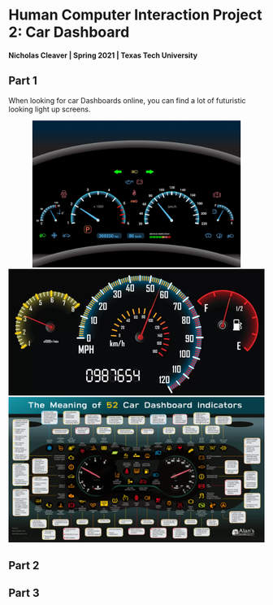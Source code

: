 # Human Computer Interaction Project 2: Car Dashboard
#### Nicholas Cleaver | Spring 2021 | Texas Tech University

## Part 1

When looking for car Dashboards online, you can find a lot of futuristic looking light up screens.

<div style="text-align: center">
<img src="/Images/future-dash-1.jpg" width=410 >
<img src="/Images/future-dash-2.webp" width=590>
</div>

<div style="text-align: center">
<img src="/Images/lots-of-information.webp" width=1000>
</div>


## Part 2



## Part 3
